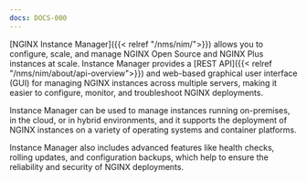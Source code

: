 ```yaml
---
docs: DOCS-000
---
```


[NGINX Instance Manager]({{< relref "/nms/nim/">}}) allows you to configure, scale, and manage NGINX Open Source and NGINX Plus instances at scale. Instance Manager provides a [REST API]({{< relref "/nms/nim/about/api-overview">}}) and web-based graphical user interface (GUI) for managing NGINX instances across multiple servers, making it easier to configure, monitor, and troubleshoot NGINX deployments.

Instance Manager can be used to manage instances running on-premises, in the cloud, or in hybrid environments, and it supports the deployment of NGINX instances on a variety of operating systems and container platforms. 

Instance Manager also includes advanced features like health checks, rolling updates, and configuration backups, which help to ensure the reliability and security of NGINX deployments.